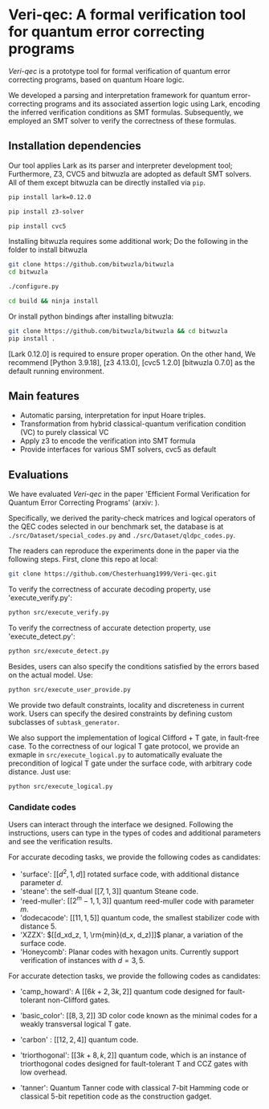 # Veri-qec: A formal verification tool for quantum error correcting programs

*Veri-qec* is a prototype tool for formal verification of quantum error correcting programs, based on quantum Hoare logic. 

We developed a parsing and interpretation framework for quantum error-correcting programs and its associated assertion logic using Lark, encoding the inferred verification conditions as SMT formulas. Subsequently, we employed an SMT solver to verify the correctness of these formulas.

## Installation dependencies

Our tool applies Lark as its parser and interpreter development tool; Furthermore, Z3, CVC5 and bitwuzla are adopted as default SMT solvers. All of them except bitwuzla can be directly installed via `pip`. 

```bash
pip install lark=0.12.0

pip install z3-solver

pip install cvc5
```
Installing bitwuzla requires some additional work; Do the following in the folder to install bitwuzla

```bash
git clone https://github.com/bitwuzla/bitwuzla
cd bitwuzla

./configure.py

cd build && ninja install
```
Or install python bindings after installing bitwuzla:
```bash
git clone https://github.com/bitwuzla/bitwuzla && cd bitwuzla
pip install .
```
[Lark 0.12.0] is required to ensure proper operation. On the other hand, We recommend [Python 3.9.18], [z3 4.13.0], [cvc5 1.2.0] [bitwuzla 0.7.0] as the default running environment. 

## Main features
- Automatic parsing, interpretation for input Hoare triples.
- Transformation from hybrid classical-quantum verification condition (VC) to purely classical VC
- Apply z3 to encode the verification into SMT formula
- Provide interfaces for various SMT solvers, cvc5 as default
<!-- Specifically, we verify the general correctness property of various codes. 
For error-correcting codes with odd code distances, we verify its ability to accurately correct errors; For error-detecting codes with even code distances, its capability of detecting errors is evaluated.  -->

## Evaluations 

We have evaluated *Veri-qec* in the paper 'Efficient Formal Verification for Quantum Error Correcting Programs' (arxiv: ). 

Specifically, we derived the parity-check matrices and logical operators of the QEC codes selected in our benchmark set, the database is at `./src/Dataset/special_codes.py` and `./src/Dataset/qldpc_codes.py`.

The readers can reproduce the experiments done in the paper via the following steps. First, clone this repo at local: 

```bash
git clone https://github.com/Chesterhuang1999/Veri-qec.git
```

To verify the correctness of accurate decoding property, use 'execute_verify.py':
```bash
python src/execute_verify.py
```

To verify the correctness of accurate detection property, use 'execute_detect.py':

```bash
python src/execute_detect.py
```

Besides, users can also specify the conditions satisfied by the errors based on the actual model. Use:
```bash
python src/execute_user_provide.py
```
We provide two default constraints, locality and discreteness in current work. Users can specify the desired constraints by defining custom subclasses of `subtask_generator`.

We also support the implementation of logical Clifford + T gate, in fault-free case. To the correctness of our logical T gate protocol, we provide an exmaple in `src/execute_logical.py` to automatically evaluate the precondition of logical T gate under the surface code, with arbitrary code distance. Just use: 
```bash 
python src/execute_logical.py
```


### Candidate codes 

Users can interact through the interface we designed. Following the instructions, users can type in the types of codes and additional parameters and see the verification results. 

For accurate decoding tasks, we provide the following codes as candidates: 

- 'surface': $[[d^2, 1, d]]$ rotated surface code, with additional distance parameter $d$.
- 'steane':  the self-dual $[[7,1,3]]$ quantum Steane code.
- 'reed-muller': $[[2^m - 1, 1, 3]]$ quantum reed-muller code with parameter $m$.
- 'dodecacode': $[[11,1,5]]$ quantum code, the smallest stabilizer code with distance 5. 
- 'XZZX': $[[d_xd_z, 1, \rm{min}(d_x, d_z)]]$ planar, a variation of the surface code. 
- 'Honeycomb': Planar codes with hexagon units. Currently support verification of instances with $d = 3,5$.

For accurate detection tasks, we provide the following codes as candidates:

- 'camp_howard': A $[[6k + 2, 3k ,2]]$ quantum code designed for fault-tolerant non-Clifford gates.
- 'basic_color': $[[8,3,2]]$ 3D color code known as the minimal codes for a weakly transversal logical T gate. 
- 'carbon' : $[[12,2,4]]$ quantum code.
- 'triorthogonal': $[[3k+8, k, 2]]$ quantum code, which is an instance of triorthogonal codes designed for fault-tolerant T and CCZ gates with low overhead. 

- 'tanner': Quantum Tanner code with classical 7-bit Hamming code or classical 5-bit repetition code as the construction gadget. 
